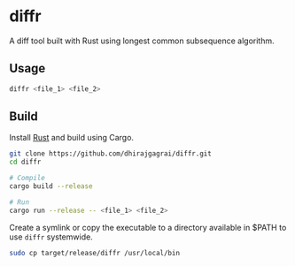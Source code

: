 # diffr
A diff tool built with Rust using longest common subsequence algorithm.

## Usage
```bash
diffr <file_1> <file_2>
```

## Build
Install [Rust](https://www.rust-lang.org/tools/install) and build using Cargo.
```bash
git clone https://github.com/dhirajgagrai/diffr.git
cd diffr 

# Compile
cargo build --release

# Run
cargo run --release -- <file_1> <file_2>
```

Create a symlink or copy the executable to a directory available in $PATH to use `diffr` systemwide.
```bash
sudo cp target/release/diffr /usr/local/bin
```
